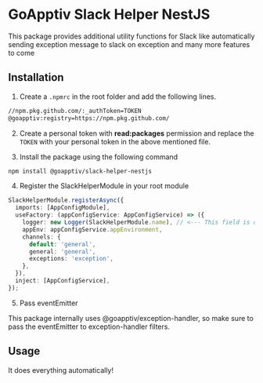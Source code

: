 # GoApptiv Slack Helper NestJS

This package provides additional utility functions for Slack like automatically sending exception message to slack on exception and many more features to come

## Installation

1. Create a `.npmrc` in the root folder and add the following lines.

```bash
//npm.pkg.github.com/:_authToken=TOKEN
@goapptiv:registry=https://npm.pkg.github.com/
```

2. Create a personal token with **read:packages** permission and replace the `TOKEN` with your personal token in the above mentioned file.

3. Install the package using the following command

```bash
npm install @goapptiv/slack-helper-nestjs
```

4. Register the SlackHelperModule in your root module

```ts
SlackHelperModule.registerAsync({
  imports: [AppConfigModule],
  useFactory: (appConfigService: AppConfigService) => ({
    logger: new Logger(SlackHelperModule.name), // <--- This field is optional, if not provided it will take the Logger from nestjs/common
    appEnv: appConfigService.appEnvironment,
    channels: {
      default: 'general',
      general: 'general',
      exceptions: 'exception',
    },
  }),
  inject: [AppConfigService],
});
```

5. Pass eventEmitter

This package internally uses @goapptiv/exception-handler, so make sure to pass the eventEmitter to exception-handler filters.

## Usage

It does everything automatically!
